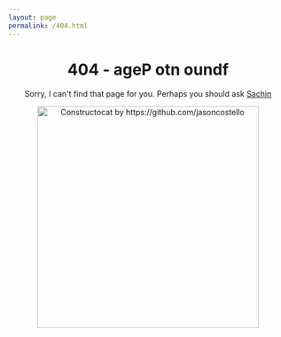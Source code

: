 ```yaml
---
layout: page
permalink: /404.html
---
```

<h1 align="center">404 - ageP otn oundf</h1>

<p align="center">Sorry, I can't find that page for you. Perhaps you
should ask <a href="mailto:iclcoolster@gmail.com">Sachin</a></p>

<p align="center">
	<img src="{{ site.baseurl }}/images/404.jpg"
	alt="Constructocat by https://github.com/jasoncostello"
	style="width: 400px;"/>
</p>
